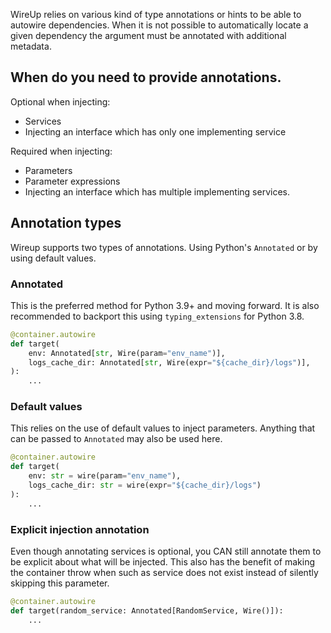 WireUp relies on various kind of type annotations or hints to be able to autowire dependencies.
When it is not possible to automatically locate a given dependency the argument must be annotated
with additional metadata.

## When do you need to provide annotations.

Optional when injecting:

* Services
* Injecting an interface which has only one implementing service

Required when injecting:

* Parameters
* Parameter expressions
* Injecting an interface which has multiple implementing services.

## Annotation types

Wireup supports two types of annotations. Using Python's `Annotated` or by using default values.

### Annotated

This is the preferred method for Python 3.9+ and moving forward. It is also recommended to
backport this using `typing_extensions` for Python 3.8.


```python
@container.autowire
def target(
    env: Annotated[str, Wire(param="env_name")],
    logs_cache_dir: Annotated[str, Wire(expr="${cache_dir}/logs")],
):
    ...
```

### Default values

This relies on the use of default values to inject parameters. Anything that can be passed to `Annotated` may also
be used here.

```python
@container.autowire
def target(
    env: str = wire(param="env_name"), 
    logs_cache_dir: str = wire(expr="${cache_dir}/logs")
):
    ...
```

### Explicit injection annotation
 Even though annotating services is optional, you CAN still annotate them to be explicit about what will 
 be injected. This also has the benefit of making the container throw when such as service
 does not exist instead of silently skipping this parameter.

```python
@container.autowire
def target(random_service: Annotated[RandomService, Wire()]):
    ...
```
